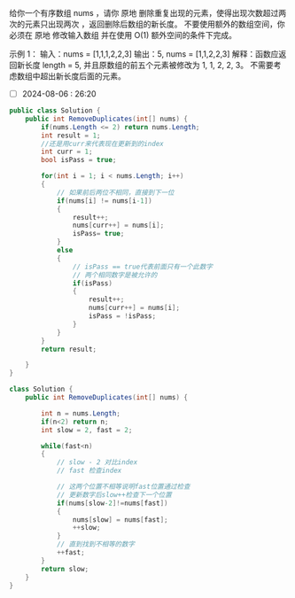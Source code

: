 给你一个有序数组 nums ，请你 原地 删除重复出现的元素，使得出现次数超过两次的元素只出现两次 ，返回删除后数组的新长度。
不要使用额外的数组空间，你必须在 原地 修改输入数组 并在使用 O(1) 额外空间的条件下完成。

示例 1：
输入：nums = [1,1,1,2,2,3]
输出：5, nums = [1,1,2,2,3]
解释：函数应返回新长度 length = 5, 并且原数组的前五个元素被修改为 1, 1, 2, 2, 3。 不需要考虑数组中超出新长度后面的元素。

-[ ] 2024-08-06 : 26:20



```c#
public class Solution {
    public int RemoveDuplicates(int[] nums) {
        if(nums.Length <= 2) return nums.Length;
        int result = 1;
        //还是用curr来代表现在更新到的index
        int curr = 1;
        bool isPass = true;

        for(int i = 1; i < nums.Length; i++)
        {
            // 如果前后两位不相同，直接到下一位
            if(nums[i] != nums[i-1])
            {
                result++;
                nums[curr++] = nums[i];
                isPass= true;
            }
            else
            {
                // isPass == true代表前面只有一个此数字
                // 两个相同数字是被允许的
                if(isPass)
                {
                    result++;
                    nums[curr++] = nums[i];
                    isPass = !isPass;
                }
            }
        }
        return result;

    }
}
```

```c#
class Solution {
    public int RemoveDuplicates(int[] nums) {

        int n = nums.Length;
        if(n<2) return n;
        int slow = 2, fast = 2;

        while(fast<n)
        {
            // slow - 2 对比index
            // fast 检查index

            // 这两个位置不相等说明fast位置通过检查
            // 更新数字后slow++检查下一个位置
            if(nums[slow-2]!=nums[fast])
            {
                nums[slow] = nums[fast];
                ++slow;
            }
            // 直到找到不相等的数字
            ++fast;
        }
        return slow;
    }
}
```

